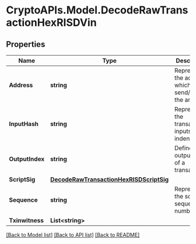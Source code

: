 # CryptoAPIs.Model.DecodeRawTransactionHexRISDVin

## Properties

Name | Type | Description | Notes
------------ | ------------- | ------------- | -------------
**Address** | **string** | Represents the address which send/receive the amount | [optional] 
**InputHash** | **string** | Represents the transaction inputs&#39; indentifier. | [optional] 
**OutputIndex** | **string** | Defines the output index of a transaction. | [optional] 
**ScriptSig** | [**DecodeRawTransactionHexRISDScriptSig**](DecodeRawTransactionHexRISDScriptSig.md) |  | 
**Sequence** | **string** | Represents the script sequence number. | [optional] 
**Txinwitness** | **List&lt;string&gt;** |  | [optional] 

[[Back to Model list]](../README.md#documentation-for-models) [[Back to API list]](../README.md#documentation-for-api-endpoints) [[Back to README]](../README.md)

